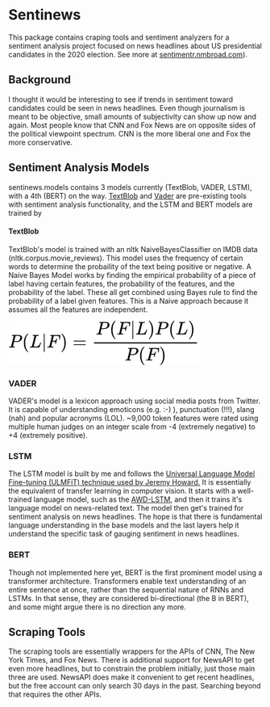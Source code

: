 # Sentinews
This package contains craping tools and sentiment analyzers for a sentiment analysis project focused on news headlines about US presidential candidates in the 2020 election. See more at [sentimentr.nmbroad.com](sentimentr.nmbroad.com)).

## Background
I thought it would be interesting to see if trends in sentiment toward candidates could be seen in news headlines. Even though journalism is meant to be objective, small amounts of subjectivity can show up now and again. Most people know that CNN and Fox News are on opposite sides of the political viewpoint spectrum. CNN is the more liberal one and Fox the more conservative. 
 

## Sentiment Analysis Models
sentinews.models contains 3 models currently (TextBlob, VADER, LSTM), with a 4th (BERT) on the way. [TextBlob](https://textblob.readthedocs.io/en/dev/) and [Vader](https://github.com/cjhutto/vaderSentiment) are pre-existing tools with sentiment analysis functionality, and the LSTM and BERT models are trained by 

#### TextBlob
TextBlob's model is trained with an nltk NaiveBayesClassifier on IMDB data (nltk.corpus.movie_reviews). This model uses the frequency of certain words to determine the probaility of the text being positive or negative. A Naive Bayes Model works by finding the empirical probability of a piece of label having certain features, the probability of the features, and the probability of the label. These all get combined using Bayes rule to find the probability of a label given features. This is a Naive approach because it assumes all the features are independent.

![Bayes rule](https://raw.githubusercontent.com/nbroad1881/senti-news/master/assets/equation.svg?sanitize=true "Naive Bayes equation")


### VADER
VADER's model is a lexicon approach using social media posts from Twitter. It is capable of understanding emoticons (e.g. :-) ), punctuation (!!!), slang (nah) and popular acronyms (LOL).  ~9,000 token features were rated using multiple human judges on an integer scale from -4 (extremely negative) to +4 (extremely positive).

### LSTM
The LSTM model is built by me and follows the [Universal Language Model Fine-tuning (ULMFiT) technique used by Jeremy Howard.](https://arxiv.org/abs/1801.06146) It is essentially the equivalent of transfer learning in computer vision.  It starts with a well-trained language model, such as the [AWD-LSTM](https://arxiv.org/abs/1708.02182), and then it trains it's language model on news-related text.  The model then get's trained for sentiment analysis on news headlines. The hope is that there is fundamental language understanding in the base models and the last layers help it understand the specific task of gauging sentiment in news headlines.

### BERT
Though not implemented here yet, BERT is the first prominent model using a transformer architecture.  Transformers enable text understanding of an entire sentence at once, rather than the sequential nature of RNNs and LSTMs. In that sense, they are considered bi-directional (the B in BERT), and some might argue there is no direction any more.   

## Scraping Tools
The scraping tools are essentially wrappers for the APIs of CNN, The New York Times, and Fox News. There is additional support for NewsAPI to get even more headlines, but to constrain the problem initially, just those main three are used. NewsAPI does make it convenient to get recent headlines, but the free account can only search 30 days in the past. Searching beyond that requires the other APIs.


